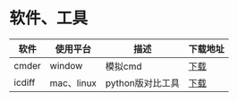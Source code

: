 软件、工具
====
软件 | 使用平台 | 描述 | 下载地址 
------------ | ------------- | ------------ | ------------  
cmder | window | 模拟cmd | [下载](http://bliker.github.io/cmder/) 
icdiff | mac、linux | python版对比工具 | [下载](http://www.jefftk.com/icdiff) 

